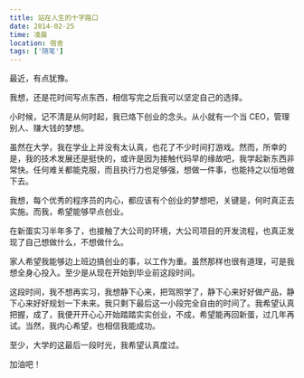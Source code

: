 ```yaml
---
title: 站在人生的十字路口
date: 2014-02-25
time: 凌晨
location: 宿舍
tags: ['随笔']
---
```


最近，有点犹豫。

我想，还是花时间写点东西，相信写完之后我可以坚定自己的选择。

小时候，记不清是从何时起，我已烙下创业的念头。从小就有一个当 CEO，管理别人、赚大钱的梦想。

虽然在大学，我在学业上并没有太认真，也花了不少时间打游戏。然而，所幸的是，我的技术发展还是挺快的，或许是因为接触代码早的缘故吧，我学起新东西非常快。任何难关都能克服，而且执行力也足够强，想做一件事，也能持之以恒地做下去。

我想，每个优秀的程序员的内心，都应该有个创业的梦想吧，关键是，何时真正去实施。而我，希望能够早点创业。

在新蛋实习半年多了，也接触了大公司的环境，大公司项目的开发流程，也真正发现了自己想做什么，不想做什么。

家人希望我能够边上班边搞创业的事，以工作为重。虽然那样也很有道理，可是我想全身心投入。至少是从现在开始到毕业前这段时间。

这段时间，我不想再实习，我想静下心来，把驾照学了，静下心来好好做产品，静下心来好好规划一下未来。我只剩下最后这一小段完全自由的时间了。我希望认真把握，成了，我便开开心心开始踏踏实实创业，不成，希望能再回新蛋，过几年再试。当然，我内心希望，也相信我能成功。

至少，大学的这最后一段时光，我希望认真度过。

加油吧！
